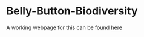 # Belly-Button-Biodiversity

A working webpage for this can be found [here](https://arnavanjaria.github.io/Belly-Button-Biodiversity/)